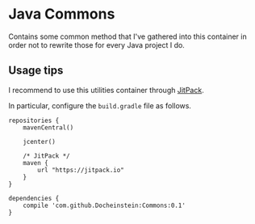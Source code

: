 # Java Commons

Contains some common method that I've gathered into this container in order
not to rewrite those for every Java project I do.

## Usage tips

I recommend to use this utilities container through [JitPack](https://jitpack.io/).

In particular, configure the `build.gradle` file as follows.

```
repositories {
    mavenCentral()

    jcenter()

    /* JitPack */
    maven {
        url "https://jitpack.io"
    }
}

dependencies {
    compile 'com.github.Docheinstein:Commons:0.1'
}

```